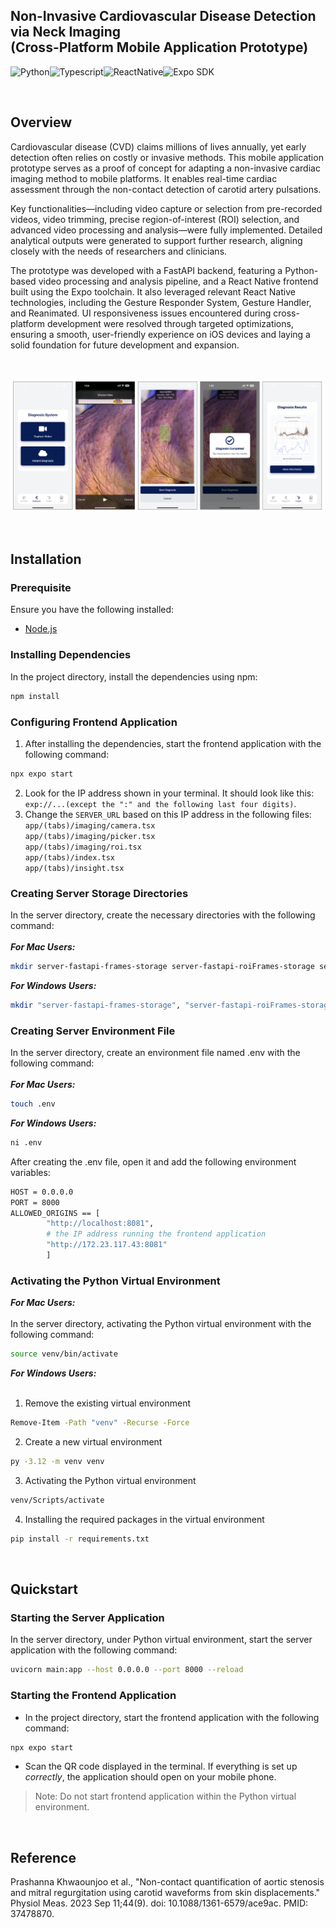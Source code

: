 ## Non-Invasive Cardiovascular Disease Detection via Neck Imaging<br>(Cross-Platform Mobile Application Prototype)

<!-- <span>&nbsp;&#128249;<span> -->
<img alt="Python" src="https://img.shields.io/badge/Python-3.12-4630EB?style=flat-square&labelColor=000000" /><img alt="Typescript" src="https://img.shields.io/badge/TypeScript-5.3-4630EB?style=flat-square&labelColor=000000" /><img alt="ReactNative" src="https://img.shields.io/badge/React Native-0.76-4630EB?style=flat-square&labelColor=000000" /><img alt="Expo SDK" src="https://img.shields.io/badge/Expo-52.0-4630EB?style=flat-square&labelColor=000000" /> 
<!-- dynamic version badges -->
<!-- img alt="Expo SDK Version" src="https://img.shields.io/npm/v/expo.svg?style=flat-square&label=Expo&labelColor=000000&color=4630EB" -->
<br>

## Overview

Cardiovascular disease (CVD) claims millions of lives annually, yet early detection often relies on costly or invasive methods. This mobile application prototype serves as a proof of concept for adapting a non-invasive cardiac imaging method to mobile platforms. It enables real-time cardiac assessment through the non-contact detection of carotid artery pulsations.

Key functionalities—including video capture or selection from pre-recorded videos, video trimming, precise region-of-interest (ROI) selection, and advanced video processing and analysis—were fully implemented. Detailed analytical outputs were generated to support further research, aligning closely with the needs of researchers and clinicians.

The prototype was developed with a FastAPI backend, featuring a Python-based video processing and analysis pipeline, and a React Native frontend built using the Expo toolchain. It also leveraged relevant React Native technologies, including the Gesture Responder System, Gesture Handler, and Reanimated. UI responsiveness issues encountered during cross-platform development were resolved through targeted optimizations, ensuring a smooth, user-friendly experience on iOS devices and laying a solid foundation for future development and expansion.

<br>

![enter image description here](https://github.com/codeflow01/The-Non-Invasive-Neck-Imaging-Tool-Project/blob/main/screencapture.png)

<br>

## Installation

### Prerequisite
Ensure you have the following installed:
- [Node.js](https://nodejs.org/en/)



### Installing Dependencies
In the project directory, install the dependencies using npm:
```bash
npm install
```

### Configuring Frontend Application
1. After installing the dependencies, start the frontend application with the following command:
```bash
npx expo start
```
2. Look for the IP address shown in your terminal. It should look like this: `exp://...(except the ":" and the following last four digits)`. <br>
3. Change the `SERVER_URL` based on this IP address in the following files:<br> 
`app/(tabs)/imaging/camera.tsx`<br>
`app/(tabs)/imaging/picker.tsx`<br>
`app/(tabs)/imaging/roi.tsx`<br>
`app/(tabs)/index.tsx`<br>
`app/(tabs)/insight.tsx` 



### Creating Server Storage Directories
In the server directory, create the necessary directories with the following command:<br><br>
**_For Mac Users:_**
```bash
mkdir server-fastapi-frames-storage server-fastapi-roiFrames-storage server-fastapi-results-storage server-fastapi-video-storage
```
**_For Windows Users:_**
```bash
mkdir "server-fastapi-frames-storage", "server-fastapi-roiFrames-storage", "server-fastapi-results-storage", "server-fastapi-video-storage"
```

### Creating Server Environment File
In the server directory, create an environment file named .env with the following command:<br><br>
**_For Mac Users:_**
```bash
touch .env
```
**_For Windows Users:_**
```bash
ni .env
```
After creating the .env file, open it and add the following environment variables:
```bash
HOST = 0.0.0.0
PORT = 8000
ALLOWED_ORIGINS == [
        "http://localhost:8081",
        # the IP address running the frontend application
        "http://172.23.117.43:8081"
        ]
```



### Activating the Python Virtual Environment
**_For Mac Users:_**
<br><br>
In the server directory, activating the Python virtual environment with the following command:
```bash
source venv/bin/activate
```
**_For Windows Users:_**
<br><br>
1. Remove the existing virtual environment
```bash
Remove-Item -Path "venv" -Recurse -Force
```
2. Create a new virtual environment
```bash
py -3.12 -m venv venv
```
3. Activating the Python virtual environment
```bash
venv/Scripts/activate
```
4. Installing the required packages in the virtual environment
```bash
pip install -r requirements.txt
```
<br>

## Quickstart

### Starting the Server Application
In the server directory, under Python virtual environment, start the server application with the following command:
```bash
uvicorn main:app --host 0.0.0.0 --port 8000 --reload
```

### Starting the Frontend Application
- In the project directory, start the frontend application with the following command:
```bash
npx expo start
```
- Scan the QR code displayed in the terminal. If everything is set up *correctly*, the application should open on your mobile phone.
> Note: Do not start frontend application within the Python virtual environment.

<br>

## Reference
Prashanna Khwaounjoo et al., "Non-contact quantification of aortic stenosis and mitral regurgitation using carotid waveforms from skin displacements." Physiol Meas. 2023 Sep 11;44(9). doi: 10.1088/1361-6579/ace9ac. PMID: 37478870.
<br>
